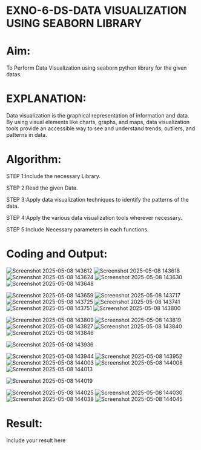 # EXNO-6-DS-DATA VISUALIZATION USING SEABORN LIBRARY

# Aim:
  To Perform Data Visualization using seaborn python library for the given datas.

# EXPLANATION:
Data visualization is the graphical representation of information and data. By using visual elements like charts, graphs, and maps, data visualization tools provide an accessible way to see and understand trends, outliers, and patterns in data.

# Algorithm:
STEP 1:Include the necessary Library.

STEP 2:Read the given Data.

STEP 3:Apply data visualization techniques to identify the patterns of the data.

STEP 4:Apply the various data visualization tools wherever necessary.

STEP 5:Include Necessary parameters in each functions.

# Coding and Output:
 ![Screenshot 2025-05-08 143612](https://github.com/user-attachments/assets/ff29e55e-2c0a-4b6f-8e28-608a299fdb56)
![Screenshot 2025-05-08 143618](https://github.com/user-attachments/assets/35f84d71-492c-4355-b15f-b236a2e28edf)
![Screenshot 2025-05-08 143624](https://github.com/user-attachments/assets/29b5114d-df52-4bc3-b5af-5cd90f12baf6)
![Screenshot 2025-05-08 143630](https://github.com/user-attachments/assets/e94fd453-5db1-470d-aaf6-c846bfdfedb3)
![Screenshot 2025-05-08 143648](https://github.com/user-attachments/assets/81e552e9-e08f-4cf0-8acf-28bf42ea6a30)


![Screenshot 2025-05-08 143659](https://github.com/user-attachments/assets/f19a4687-9c09-45ca-b041-bde0e649ee34)
![Screenshot 2025-05-08 143717](https://github.com/user-attachments/assets/f3e96e0c-80d2-45ac-bb12-9d4d5e377313)
![Screenshot 2025-05-08 143725](https://github.com/user-attachments/assets/a9e8ef1d-cdad-43e4-83c1-83cc5e434fb9)
![Screenshot 2025-05-08 143741](https://github.com/user-attachments/assets/ac7ba402-73c2-4249-aa76-f40032a821dd)
![Screenshot 2025-05-08 143751](https://github.com/user-attachments/assets/4aa71501-a9a8-4a80-ac96-2bae99069130)
![Screenshot 2025-05-08 143800](https://github.com/user-attachments/assets/093058ef-4cfe-4f30-97d9-0de203dab097)

![Screenshot 2025-05-08 143809](https://github.com/user-attachments/assets/4f7c0933-2d59-4a64-afbf-07c33f0d7afa)
![Screenshot 2025-05-08 143819](https://github.com/user-attachments/assets/7c571c21-05e0-4e91-8b1e-a591a8ac7194)
![Screenshot 2025-05-08 143827](https://github.com/user-attachments/assets/fdb64b9a-3b2d-4e2d-98bc-4532a8233435)
![Screenshot 2025-05-08 143840](https://github.com/user-attachments/assets/cdef432b-deff-46ab-9402-90f887d2fef5)
![Screenshot 2025-05-08 143846](https://github.com/user-attachments/assets/11aefac4-c2ca-456e-b119-bd83407a2d69)

![Screenshot 2025-05-08 143936](https://github.com/user-attachments/assets/3d0bb483-e163-4878-b198-ff044338a333)

![Screenshot 2025-05-08 143944](https://github.com/user-attachments/assets/55251361-52a1-48b4-b996-3815e87a6cfc)
![Screenshot 2025-05-08 143952](https://github.com/user-attachments/assets/bcf0d2b6-afa2-4ffb-b0d8-0364e1444781)
![Screenshot 2025-05-08 144003](https://github.com/user-attachments/assets/4fc00511-ca31-4bc5-a30b-3838e27e8f89)
![Screenshot 2025-05-08 144008](https://github.com/user-attachments/assets/c5d64e6f-fe1f-4cac-a92f-8491915f6682)
![Screenshot 2025-05-08 144013](https://github.com/user-attachments/assets/f7998cb1-879d-4ac5-bbc3-d57d7559d719)

![Screenshot 2025-05-08 144019](https://github.com/user-attachments/assets/db6af858-0fb4-4330-a9c9-170867cd9486)

![Screenshot 2025-05-08 144025](https://github.com/user-attachments/assets/787df6c1-2e55-4132-9c5d-e45ffd460c54)
![Screenshot 2025-05-08 144030](https://github.com/user-attachments/assets/11456950-e852-482c-abea-6e34b2158103)
![Screenshot 2025-05-08 144038](https://github.com/user-attachments/assets/2cd98284-99e0-4a30-886a-d1d6481006e8)
![Screenshot 2025-05-08 144045](https://github.com/user-attachments/assets/e6740904-9323-4171-8c52-9f77985f136b)



# Result:
 Include your result here
